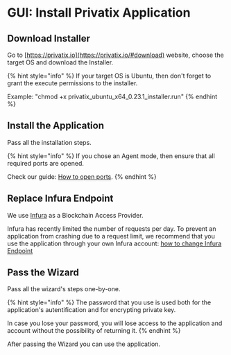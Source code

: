 # GUI: Install Privatix Application

## Download Installer

Go to [https://privatix.io](https://privatix.io/#download) website, choose the target OS and download the Installer.

{% hint style="info" %}
If your target OS is Ubuntu, then don't forget to grant the execute permissions to the installer.

Example: "chmod +x privatix\_ubuntu\_x64\_0.23.1\_installer.run"
{% endhint %}

## Install the Application

Pass all the installation steps.

{% hint style="info" %}
If you chose an Agent mode, then ensure that all required ports are opened.

Check our guide: [How to open ports](https://docs.privatix.network/knowledge-base/how-to-open-ports).
{% endhint %}

## Replace Infura Endpoint

We use [Infura](https://infura.io) as a Blockchain Access Provider.

Infura has recently limited the number of requests per day. To prevent an application from crashing due to a request limit, we recommend that you use the application through your own Infura account: [how to change Infura Endpoint](how-to-get-infura-enpoint%20%281%29.md)

## Pass the Wizard

Pass all the wizard's steps one-by-one.

{% hint style="info" %}
The password that you use is used both for the application's autentification and for encrypting private key.

In case you lose your password, you will lose access to the application and account without the possibility of returning it.
{% endhint %}

After passing the Wizard you can use the application.

